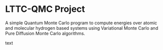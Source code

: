 # LTTC-QMC Project
A simple Quantum Monte Carlo program to compute energies over atomic and molecular hydrogen based systems using Variational Monte Carlo and Pure Diffusion Monte Carlo algorithms.

text
